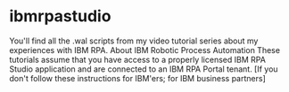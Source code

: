 # ibmrpastudio
You'll find all the .wal scripts from my video tutorial series about my experiences with IBM RPA. 
About IBM Robotic Process Automation
These tutorials assume that you have access to a properly licensed IBM RPA Studio application and are connected to an IBM RPA Portal tenant. 
[If you don't follow these instructions for IBM'ers; for IBM business partners] 

